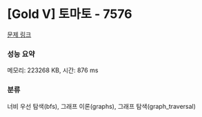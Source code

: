 # [Gold V] 토마토 - 7576 

[문제 링크](https://www.acmicpc.net/problem/7576) 

### 성능 요약

메모리: 223268 KB, 시간: 876 ms

### 분류

너비 우선 탐색(bfs), 그래프 이론(graphs), 그래프 탐색(graph_traversal)


